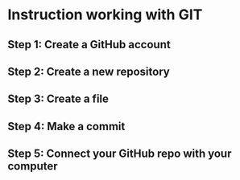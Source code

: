 # Instruction working with GIT

## Step 1: Create a GitHub account
## Step 2: Create a new repository
## Step 3: Create a file
## Step 4: Make a commit
## Step 5: Connect your GitHub repo with your computer
